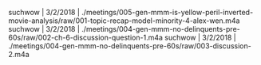suchwow | 3/2/2018 | ./meetings/005-gen-mmm-is-yellow-peril-inverted-movie-analysis/raw/001-topic-recap-model-minority-4-alex-wen.m4a
suchwow | 3/2/2018 | ./meetings/004-gen-mmm-no-delinquents-pre-60s/raw/002-ch-6-discussion-question-1.m4a
suchwow | 3/2/2018 | ./meetings/004-gen-mmm-no-delinquents-pre-60s/raw/003-discussion-2.m4a
